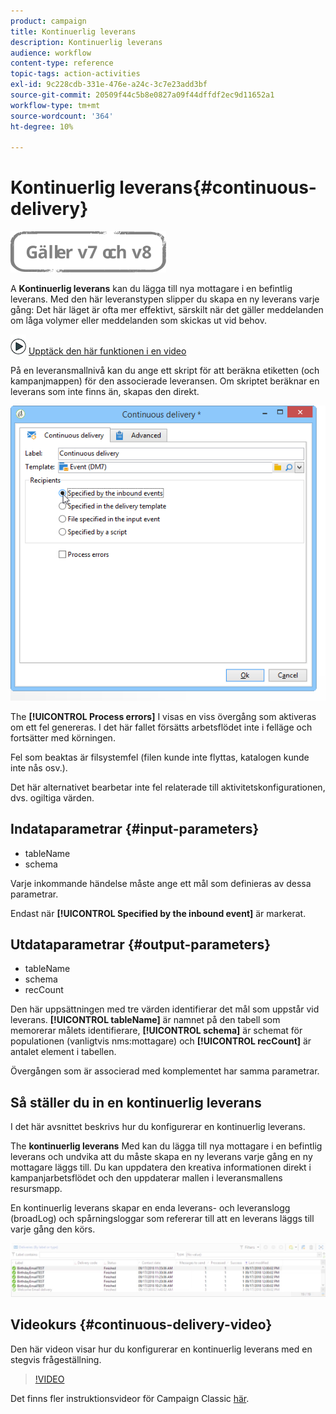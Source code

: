 ```yaml
---
product: campaign
title: Kontinuerlig leverans
description: Kontinuerlig leverans
audience: workflow
content-type: reference
topic-tags: action-activities
exl-id: 9c228cdb-331e-476e-a24c-3c7e23add3bf
source-git-commit: 20509f44c5b8e0827a09f44dffdf2ec9d11652a1
workflow-type: tm+mt
source-wordcount: '364'
ht-degree: 10%

---
```


# Kontinuerlig leverans{#continuous-delivery}

![](../../assets/common.svg)

A **Kontinuerlig leverans** kan du lägga till nya mottagare i en befintlig leverans. Med den här leveranstypen slipper du skapa en ny leverans varje gång: Det här läget är ofta mer effektivt, särskilt när det gäller meddelanden om låga volymer eller meddelanden som skickas ut vid behov.

![](assets/do-not-localize/how-to-video.png) [Upptäck den här funktionen i en video](#continuous-delivery-video)

På en leveransmallnivå kan du ange ett skript för att beräkna etiketten (och kampanjmappen) för den associerade leveransen. Om skriptet beräknar en leverans som inte finns än, skapas den direkt.

![](assets/edit_diffusion_fil.png)

The **[!UICONTROL Process errors]** I visas en viss övergång som aktiveras om ett fel genereras. I det här fallet försätts arbetsflödet inte i felläge och fortsätter med körningen.

Fel som beaktas är filsystemfel (filen kunde inte flyttas, katalogen kunde inte nås osv.).

Det här alternativet bearbetar inte fel relaterade till aktivitetskonfigurationen, dvs. ogiltiga värden.

## Indataparametrar {#input-parameters}

* tableName
* schema

Varje inkommande händelse måste ange ett mål som definieras av dessa parametrar.

Endast när **[!UICONTROL Specified by the inbound event]** är markerat.

## Utdataparametrar {#output-parameters}

* tableName
* schema
* recCount

Den här uppsättningen med tre värden identifierar det mål som uppstår vid leverans. **[!UICONTROL tableName]** är namnet på den tabell som memorerar målets identifierare, **[!UICONTROL schema]** är schemat för populationen (vanligtvis nms:mottagare) och **[!UICONTROL recCount]** är antalet element i tabellen.

Övergången som är associerad med komplementet har samma parametrar.

## Så ställer du in en kontinuerlig leverans

I det här avsnittet beskrivs hur du konfigurerar en kontinuerlig leverans.

The **kontinuerlig leverans** Med kan du lägga till nya mottagare i en befintlig leverans och undvika att du måste skapa en ny leverans varje gång en ny mottagare läggs till. Du kan uppdatera den kreativa informationen direkt i kampanjarbetsflödet och den uppdaterar mallen i leveransmallens resursmapp.

En kontinuerlig leverans skapar en enda leverans- och leveranslogg (broadLog) och spårningsloggar som refererar till att en leverans läggs till varje gång den körs.

![Kontinuerlig leverans](assets/delivery_continuous.jpg)

## Videokurs {#continuous-delivery-video}

Den här videon visar hur du konfigurerar en kontinuerlig leverans med en stegvis frågeställning.

>[!VIDEO](https://video.tv.adobe.com/v/25039?quality=12)

Det finns fler instruktionsvideor för Campaign Classic [här](https://experienceleague.adobe.com/docs/campaign-classic-learn/tutorials/overview.html?lang=sv).
